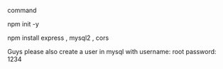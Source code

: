 command 

npm init -y

npm install express , mysql2 , cors 

Guys please also create a user in mysql with 
username: root 
password: 1234

